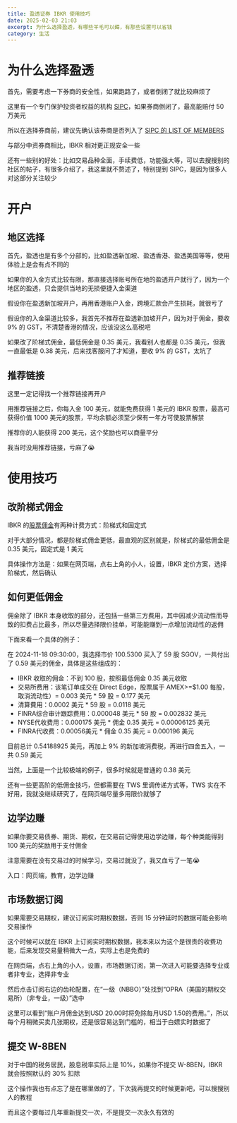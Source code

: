 ```yaml
---
title: 盈透证券 IBKR 使用技巧
date: 2025-02-03 21:03
excerpt: 为什么选择盈透，有哪些羊毛可以薅，有那些设置可以省钱
category: 生活
---
```

# 为什么选择盈透
首先，需要考虑一下券商的安全性，如果跑路了，或者倒闭了就比较麻烦了

这里有一个专门保护投资者权益的机构 [SIPC](https://en.wikipedia.org/wiki/Securities_Investor_Protection_Corporation)，如果券商倒闭了，最高能赔付 50 万美元

所以在选择券商前，建议先确认该券商是否列入了 [SIPC 的 LIST OF MEMBERS](https://www.sipc.org/list-of-members/)

与部分中资券商相比，IBKR 相对更正规安全一些

还有一些别的好处：比如交易品种全面，手续费低，功能强大等，可以去搜搜别的社区的帖子，有很多介绍了，我这里就不赘述了，特别提到 SIPC，是因为很多人对这部分关注较少

# 开户
## 地区选择
首先，盈透也是有多个分部的，比如盈透新加坡、盈透香港、盈透美国等等，使用体验上是会有点不同的

如果你的入金方式比较有限，那直接选择账号所在地的盈透开户就行了，因为一个地区的盈透，只会提供当地的无损便捷入金渠道

假设你在盈透新加坡开户，再用香港账户入金，跨境汇款会产生损耗，就很亏了

假设你的入金渠道比较多，我首先不推荐在盈透新加坡开户，因为对于佣金，要收 9% 的 GST，不清楚香港的情况，应该没这么高税吧

如果改了阶梯式佣金，最低佣金是 0.35 美元，我看别人也都是 0.35 美元，但我一直最低是 0.38 美元，后来找客服问了才知道，要收 9% 的 GST，太坑了

## 推荐链接
这里一定记得找一个推荐链接再开户

用推荐链接之后，你每入金 100 美元，就能免费获得 1 美元的 IBKR 股票，最高可获得价值 1000 美元的股票，平均余额必须至少保有一年方可使股票解禁

推荐你的人能获得 200 美元，这个奖励也可以商量平分

我当时没用推荐链接，亏麻了😭

# 使用技巧
## 改阶梯式佣金
IBKR 的[股票佣金](https://www.interactivebrokers.com/cn/pricing/commissions-stocks.php)有两种计费方式：阶梯式和固定式

对于大部分情况，都是阶梯式佣金更低，最直观的区别就是，阶梯式的最低佣金是 0.35 美元，固定式是 1 美元

具体操作方法是：如果在网页端，点右上角的小人，设置，IBKR 定价方案，选择阶梯式，然后确认

## 如何更低佣金
佣金除了 IBKR 本身收取的部分，还包括一些第三方费用，其中因减少流动性而导致的扣费占比最多，所以尽量选择限价挂单，可能能赚到一点增加流动性的返佣

下面来看一个具体的例子：

在 2024-11-18 09:30:00，我选择市价 100.5300 买入了 59 股 SGOV，一共付出了 0.59 美元的佣金，具体是这些组成的：
- IBKR 收取的佣金：不到 100 股，按照最低佣金 0.35 美元收取
- 交易所费用：该笔订单成交在 Direct Edge，股票属于 AMEX>=$1.00 每股，取消流动性）= 0.003 美元 * 59 股 = 0.177 美元
- 清算費用：0.0002 美元 * 59 股 = 0.0118 美元
- FINRA综合审计跟踪费用：0.000048 美元 * 59 股 = 0.002832 美元
- NYSE代收费用：0.000175 美元 * 佣金 0.35 美元 = 0.00006125 美元
- FINRA代收费：0.00056美元 * 佣金 0.35 美元 = 0.000196 美元
  
目前总计 0.54188925 美元，再加上 9% 的新加坡消费税，再进行四舍五入，一共 0.59 美元

当然，上面是一个比较极端的例子，很多时候就是普通的 0.38 美元

还有一些更高阶的低佣金技巧，但都需要在 TWS 里调传递方式等，TWS 实在不好用，我就没继续研究了，在网页端尽量多用限价就够了

## 边学边赚
如果你要交易债券、期货、期权，在交易前记得使用边学边赚，每个种类能得到 100 美元的奖励用于支付佣金

注意需要在没有交易过的时候学习，交易过就没了，我又血亏了一笔😭

入口：网页端，教育，边学边赚

## 市场数据订阅
如果需要交易期权，建议订阅实时期权数据，否则 15 分钟延时的数据可能会影响交易操作

这个时候可以就在 IBKR 上订阅实时期权数据，我本来以为这个是很贵的收费功能，后来发现交易量稍微大一点，实际上也是免费的

在网页端，点右上角的小人，设置，市场数据订阅，第一次进入可能要选择专业或者非专业，选择非专业

然后点击订阅右边的齿轮配置，在“一级（NBBO）”处找到“OPRA（美国的期权交易所）（非专业，一级）”选中

这里可以看到“账户月佣金达到USD 20.00时将免除每月USD 1.50的费用。”，所以每个月稍微买卖几张期权，还是很容易达到门槛的，相当于白嫖实时数据了

## 提交 W-8BEN
对于中国的税务居民，股息税率实际上是 10%，如果你不提交 W-8BEN，IBKR 就会按照默认的 30% 扣除

这个操作我也有点忘了是在哪里做的了，下次我再提交的时候更新吧，可以搜搜别人的教程

而且这个要每过几年重新提交一次，不是提交一次永久有效的